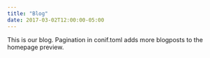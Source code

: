 ```yaml
---
title: "Blog"
date: 2017-03-02T12:00:00-05:00
---
```

This is our blog. Pagination in conif.toml adds more blogposts to the homepage preview.
